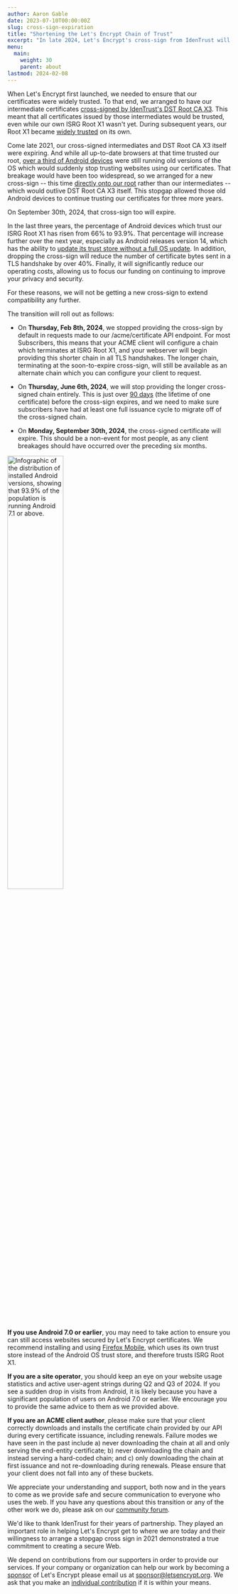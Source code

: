 ```yaml
---
author: Aaron Gable
date: 2023-07-10T00:00:00Z
slug: cross-sign-expiration
title: "Shortening the Let's Encrypt Chain of Trust"
excerpt: "In late 2024, Let's Encrypt's cross-sign from IdenTrust will expire. Here's everything you need to know about the upcoming transition, and why it will be a non-event for most people."
menu:
  main:
    weight: 30
    parent: about
lastmod: 2024-02-08
---
```


When Let's Encrypt first launched, we needed to ensure that our certificates were widely trusted. To that end, we arranged to have our intermediate certificates [cross-signed by IdenTrust's DST Root CA X3](https://letsencrypt.org/2015/10/19/lets-encrypt-is-trusted.html). This meant that all certificates issued by those intermediates would be trusted, even while our own ISRG Root X1 wasn't yet. During subsequent years, our Root X1 became [widely trusted](https://letsencrypt.org/docs/certificate-compatibility/) on its own. 

Come late 2021, our cross-signed intermediates and DST Root CA X3 itself were expiring. And while all up-to-date browsers at that time trusted our root, [over a third of Android devices](https://letsencrypt.org/2020/11/06/own-two-feet.html) were still running old versions of the OS which would suddenly stop trusting websites using our certificates. That breakage would have been too widespread, so we arranged for a new cross-sign -- this time [directly onto our root](https://letsencrypt.org/2020/12/21/extending-android-compatibility.html) rather than our intermediates -- which would outlive DST Root CA X3 itself. This stopgap allowed those old Android devices to continue trusting our certificates for three more years.

On September 30th, 2024, that cross-sign too will expire.

In the last three years, the percentage of Android devices which trust our ISRG Root X1 has risen from 66% to 93.9%. That percentage will increase further over the next year, especially as Android releases version 14, which has the ability to [update its trust store without a full OS update](https://www.xda-developers.com/android-14-root-certificates-updatable). In addition, dropping the cross-sign will reduce the number of certificate bytes sent in a TLS handshake by over 40%. Finally, it will significantly reduce our operating costs, allowing us to focus our funding on continuing to improve your privacy and security.

For these reasons, we will not be getting a new cross-sign to extend compatibility any further.

The transition will roll out as follows:

- On **Thursday, Feb 8th, 2024**, we stopped providing the cross-sign by default in requests made to our /acme/certificate API endpoint. For most Subscribers, this means that your ACME client will configure a chain which terminates at ISRG Root X1, and your webserver will begin providing this shorter chain in all TLS handshakes. The longer chain, terminating at the soon-to-expire cross-sign, will still be available as an alternate chain which you can configure your client to request.

- On **Thursday, June 6th, 2024**, we will stop providing the longer cross-signed chain entirely. This is just over [90 days](https://letsencrypt.org/2015/11/09/why-90-days.html) (the lifetime of one certificate) before the cross-sign expires, and we need to make sure subscribers have had at least one full issuance cycle to migrate off of the cross-signed chain.

- On **Monday, September 30th, 2024**, the cross-signed certificate will expire. This should be a non-event for most people, as any client breakages should have occurred over the preceding six months.

<div class="howitworks-figure">
<img alt="Infographic of the distribution of installed Android versions, showing that 93.9% of the population is running Android 7.1 or above."
     src="/images/2023.07.10-android-version-distribution.png"
     style="width: 50%"/>
</div>

**If you use Android 7.0 or earlier**, you may need to take action to ensure you can still access websites secured by Let's Encrypt certificates. We recommend installing and using [Firefox Mobile](https://www.mozilla.org/en-US/firefox/browsers/mobile/android/), which uses its own trust store instead of the Android OS trust store, and therefore trusts ISRG Root X1.

**If you are a site operator**, you should keep an eye on your website usage statistics and active user-agent strings during Q2 and Q3 of 2024. If you see a sudden drop in visits from Android, it is likely because you have a significant population of users on Android 7.0 or earlier. We encourage you to provide the same advice to them as we provided above.

**If you are an ACME client author**, please make sure that your client correctly downloads and installs the certificate chain provided by our API during every certificate issuance, including renewals. Failure modes we have seen in the past include a) never downloading the chain at all and only serving the end-entity certificate; b) never downloading the chain and instead serving a hard-coded chain; and c) only downloading the chain at first issuance and not re-downloading during renewals. Please ensure that your client does not fall into any of these buckets.

We appreciate your understanding and support, both now and in the years to come as we provide safe and secure communication to everyone who uses the web. If you have any questions about this transition or any of the other work we do, please ask on our [community forum](https://community.letsencrypt.org).

We'd like to thank IdenTrust for their years of partnership. They played an important role in helping Let's Encrypt get to where we are today and their willingness to arrange a stopgap cross sign in 2021 demonstrated a true commitment to creating a secure Web. 

We depend on contributions from our supporters in order to provide our services. If your company or organization can help our work by becoming a [sponsor](https://www.abetterinternet.org/sponsor/) of Let's Encrypt please email us at sponsor@letsencrypt.org. We ask that you make an [individual contribution](https://letsencrypt.org/donate/) if it is within your means.
